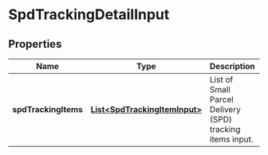 
# SpdTrackingDetailInput

## Properties
Name | Type | Description | Notes
------------ | ------------- | ------------- | -------------
**spdTrackingItems** | [**List&lt;SpdTrackingItemInput&gt;**](SpdTrackingItemInput.md) | List of Small Parcel Delivery (SPD) tracking items input. | 



